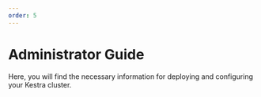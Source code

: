 ```yaml
---
order: 5
---
```

# Administrator Guide

Here, you will find the necessary information for deploying and configuring your Kestra cluster.


<ChildTableOfContents :header="true"/>
